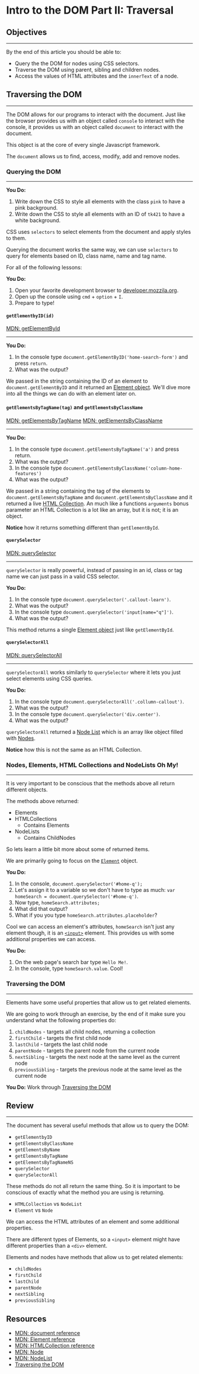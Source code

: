 # Intro to the DOM Part II: Traversal

## Objectives

***

By the end of this article you should be able to:

- Query the the DOM for nodes using CSS selectors.
- Traverse the DOM using parent, sibling and children nodes.
- Access the values of HTML attributes and the `innerText` of a node.

## Traversing the DOM

***

The DOM allows for our programs to interact with the document. Just like the browser provides us with an object called `console` to interact with the console, it provides us with an object called `document` to interact with the document.

This object is at the core of every single Javascript framework.

The `document` allows us to find, access, modify, add and remove nodes.

### Querying the DOM

***

**You Do:**
1. Write down the CSS to style all elements with the class `pink` to have a pink background.
1. Write down the CSS to style all elements with an ID of `tk421` to have a white background.

CSS uses `selectors` to select elements from the document and apply styles to them.

Querying the document works the same way, we can use `selectors` to query for elements based on ID, class name, name and tag name.

For all of the following lessons:

**You Do:**
1. Open your favorite development browser to [developer.mozzila.org](https://developer.mozilla.org/en-US/).
1. Open up the console using `cmd` + `option` + `I`.
1. Prepare to type!

#### `getElementbyID(id)`
[MDN: getElementById](https://developer.mozilla.org/en-US/docs/Web/API/Document/getElementById)
***

**You Do:**
1. In the console type `document.getElementByID('home-search-form')` and press `return`.
1. What was the output?

We passed in the string containing the ID of an element to `document.getElementByID` and it returned an [Element object](https://developer.mozilla.org/en-US/docs/Web/API/Element). We'll dive more into all the things we can do with an element later on.


#### `getElementsByTagName(tag)` and `getElementsByClassName`
[MDN: getElementsByTagName](https://developer.mozilla.org/en-US/docs/Web/API/Document/getElementsByTagName)
[MDN: getElementsByClassName](https://developer.mozilla.org/en-US/docs/Web/API/Document/getElementsByClassName)
***

**You Do:**
1. In the console type `document.getElementsByTagName('a')` and press return.
1. What was the output?
1. In the console type `document.getElementsByClassName('column-home-features')`
1. What was the output?

We passed in a string containing the tag of the elements to `document.getElementsByTagName` and `document.getElementsByClassName` and it returned a live [HTML Collection](https://developer.mozilla.org/en-US/docs/Web/API/HTMLCollection). An much like a functions `arguments` bonus parameter an HTML Collection is a lot like an array, but it is not; it is an object.

**Notice** how it returns something different than `getElementById`.

#### `querySelector`
[MDN: querySelector](https://developer.mozilla.org/en-US/docs/Web/API/Document/querySelector)

***

`querySelector` is really powerful, instead of passing in an id, class or tag name we can just pass in a valid CSS selector.

**You Do:**
1. In the console type `document.querySelector('.callout-learn')`.
1. What was the output?
1. In the console type `document.querySelector('input[name="q"]')`.
1. What was the output?

This method returns a single [Element object](https://developer.mozilla.org/en-US/docs/Web/API/Element) just like `getElementById`.

#### `querySelectorAll`
[MDN: querySelectorAll](https://developer.mozilla.org/en-US/docs/Web/API/Document/querySelectorAll)

***

`querySelectorAll` works similarly to `querySelector` where it lets you just select elements using CSS queries.


**You Do:**
1. In the console type `document.querySelectorAll('.collumn-callout')`.
1. What was the output?
1. In the console type `document.querySelector('div.center')`.
1. What was the output?

`querySelectorAll` returned a [Node List](https://developer.mozilla.org/en-US/docs/Web/API/NodeList) which is an array like object filled with [Nodes](https://developer.mozilla.org/en-US/docs/Web/API/Node).

**Notice** how this is not the same as an HTML Collection.

### Nodes, Elements, HTML Collections and NodeLists Oh My!

***

It is very important to be conscious that the methods above all return different objects.

The methods above returned:
- Elements
- HTMLCollections
  - Contains Elements
- NodeLists
  - Contains ChildNodes

So lets learn a little bit more about some of returned items.

We are primarily going to focus on the [`Element`](https://developer.mozilla.org/en-US/docs/Web/API/Element) object.

**You Do:**
1. In the console, `document.querySelector('#home-q');`
1. Let's assign it to a variable so we don't have to type as much: `var homeSearch = document.querySelector('#home-q')`.
1. Now type, `homeSearch.attributes;`
1. What did that output?
1. What if you you type `homeSearch.attributes.placeholder`?

Cool we can access an element's attributes, `homeSearch` isn't just any element though, it is an [`<input>`](https://developer.mozilla.org/en-US/docs/Web/HTML/Element/input) element. This provides us with some additional properties we can access.

**You Do:**
1. On the web page's search bar type `Hello Me!`.
1. In the console, type `homeSearch.value`. Cool!


### Traversing the DOM

***

Elements have some useful properties that allow us to get related elements.

We are going to work through an exercise, by the end of it make sure you understand what the following properties do:

1. `childNodes` - targets all child nodes, returning a collection
1. `firstChild` - targets the first child node
1. `lastChild` - targets the last child node
1. `parentNode` - targets the parent node from the current node
1. `nextSibling` - targets the next node at the same level as the current node
1. `previousSibling` - targets the previous node at the same level as the current node

**You Do:** Work through [Traversing the DOM](http://javascript.info/tutorial/traversing-dom)

## Review

***

The document has several useful methods that allow us to query the DOM:

- `getElementbyID`
- `getElementsByClassName`
- `getElementsByName`
- `getElementsByTagName`
- `getElementsByTagNameNS`
- `querySelector`
- `querySelectorAll`

These methods do not all return the same thing. So it is important to be conscious of exactly what the method you are using is returning.

- `HTMLCollection` vs `NodeList`
- `Element` vs `Node`

We can access the HTML attributes of an element and some additional properties.

There are different types of Elements, so a `<input>` element might have different properties than a `<div>` element.

Elements and nodes have methods that allow us to get related elements:

- `childNodes`
- `firstChild`
- `lastChild`
- `parentNode`
- `nextSibling`
- `previousSibling`

## Resources

- [MDN: document reference](https://developer.mozilla.org/en-US/docs/Web/API/Document)
- [MDN: Element reference](https://developer.mozilla.org/en-US/docs/Web/API/Element)
- [MDN: HTMLCollection reference](https://developer.mozilla.org/en-US/docs/Web/API/HTMLCollection)
- [MDN: Node](https://developer.mozilla.org/en-US/docs/Web/API/Node)
- [MDN: NodeList](https://developer.mozilla.org/en-US/docs/Web/API/NodeList)
- [Traversing the DOM](http://javascript.info/tutorial/traversing-dom)

